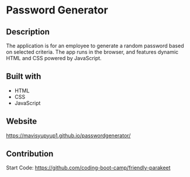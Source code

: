 # Password Generator
## Description

The application is for an employee to generate a random password based on selected criteria. The app runs in the browser, and features dynamic HTML and CSS powered by JavaScript.

## Built with
* HTML
* CSS
* JavaScript

## Website
https://mavisyupyup1.github.io/passwordgenerator/

## Contribution

Start Code: https://github.com/coding-boot-camp/friendly-parakeet
